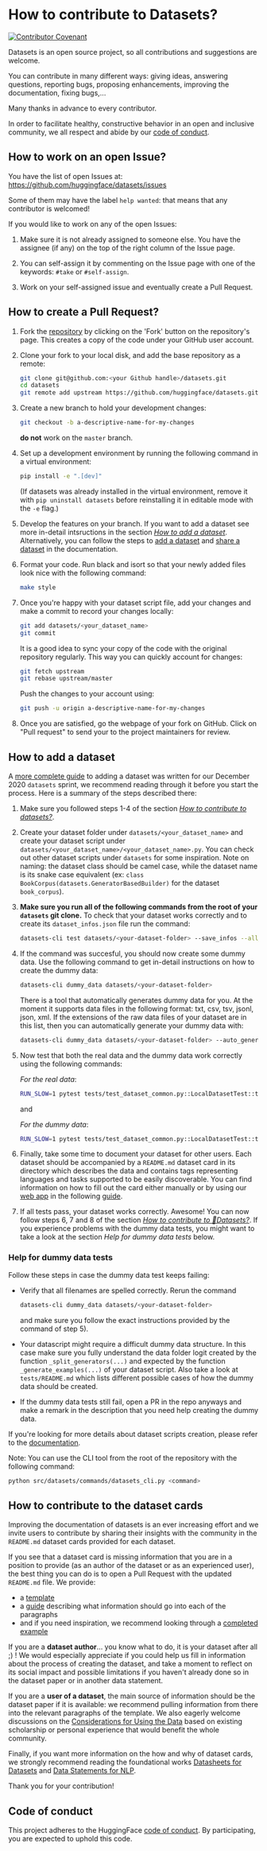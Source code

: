 # How to contribute to Datasets?
[![Contributor Covenant](https://img.shields.io/badge/Contributor%20Covenant-2.0-4baaaa.svg)](CODE_OF_CONDUCT.md)

Datasets is an open source project, so all contributions and suggestions are welcome.

You can contribute in many different ways: giving ideas, answering questions, reporting bugs, proposing enhancements, 
improving the documentation, fixing bugs,...

Many thanks in advance to every contributor.

In order to facilitate healthy, constructive behavior in an open and inclusive community, we all respect and abide by 
our [code of conduct](CODE_OF_CONDUCT.md).

## How to work on an open Issue?
You have the list of open Issues at: https://github.com/huggingface/datasets/issues

Some of them may have the label `help wanted`: that means that any contributor is welcomed!

If you would like to work on any of the open Issues:

1. Make sure it is not already assigned to someone else. You have the assignee (if any) on the top of the right column of the Issue page.

1. You can self-assign it by commenting on the Issue page with one of the keywords: `#take` or `#self-assign`.

1. Work on your self-assigned issue and eventually create a Pull Request.

## How to create a Pull Request?
1. Fork the [repository](https://github.com/huggingface/datasets) by clicking on the 'Fork' button on the repository's page. This creates a copy of the code under your GitHub user account.

2. Clone your fork to your local disk, and add the base repository as a remote:

	```bash
	git clone git@github.com:<your Github handle>/datasets.git
	cd datasets
	git remote add upstream https://github.com/huggingface/datasets.git
	```

3. Create a new branch to hold your development changes:

	```bash
	git checkout -b a-descriptive-name-for-my-changes
	```

	**do not** work on the `master` branch.

4. Set up a development environment by running the following command in a virtual environment:

	```bash
	pip install -e ".[dev]"
	```

   (If datasets was already installed in the virtual environment, remove
   it with `pip uninstall datasets` before reinstalling it in editable
   mode with the `-e` flag.)

5. Develop the features on your branch. If you want to add a dataset see more in-detail intsructions in the section [*How to add a dataset*](#how-to-add-a-dataset). Alternatively, you can follow the steps to [add a dataset](https://huggingface.co/docs/datasets/add_dataset.html) and [share a dataset](https://huggingface.co/docs/datasets/share_dataset.html) in the documentation.

6. Format your code. Run black and isort so that your newly added files look nice with the following command:

	```bash
	make style
	```

7. Once you're happy with your dataset script file, add your changes and make a commit to record your changes locally:

	```bash
	git add datasets/<your_dataset_name>
	git commit
	```

	It is a good idea to sync your copy of the code with the original
	repository regularly. This way you can quickly account for changes:

	```bash
	git fetch upstream
	git rebase upstream/master
    ```

   Push the changes to your account using:

   ```bash
   git push -u origin a-descriptive-name-for-my-changes
   ```

8. Once you are satisfied, go the webpage of your fork on GitHub. Click on "Pull request" to send your to the project maintainers for review.

## How to add a dataset

A [more complete guide](https://github.com/huggingface/datasets/blob/master/ADD_NEW_DATASET.md) to adding a dataset was written for our December 2020 `datasets` sprint, we recommend reading through it before you start the process. Here is a summary of the steps described there:

1. Make sure you followed steps 1-4 of the section [*How to contribute to datasets?*](#how-to-contribute-to-datasets).

2. Create your dataset folder under `datasets/<your_dataset_name>` and create your dataset script under `datasets/<your_dataset_name>/<your_dataset_name>.py`. You can check out other dataset scripts under `datasets` for some inspiration. Note on naming: the dataset class should be camel case, while the dataset name is its snake case equivalent (ex: `class BookCorpus(datasets.GeneratorBasedBuilder)` for the dataset `book_corpus`).

3. **Make sure you run all of the following commands from the root of your `datasets` git clone.** To check that your dataset works correctly and to create its `dataset_infos.json` file run the command:

	```bash
	datasets-cli test datasets/<your-dataset-folder> --save_infos --all_configs
	```

4. If the command was succesful, you should now create some dummy data. Use the following command to get in-detail instructions on how to create the dummy data:

	```bash
	datasets-cli dummy_data datasets/<your-dataset-folder>
	```

	There is a tool that automatically generates dummy data for you. At the moment it supports data files in the following format: txt, csv, tsv, jsonl, json, xml.
	If the extensions of the raw data files of your dataset are in this list, then you can automatically generate your dummy data with:

	```bash
	datasets-cli dummy_data datasets/<your-dataset-folder> --auto_generate
	```

5. Now test that both the real data and the dummy data work correctly using the following commands:

	*For the real data*:
	```bash
	RUN_SLOW=1 pytest tests/test_dataset_common.py::LocalDatasetTest::test_load_real_dataset_<your-dataset-name>
	```
	and

	*For the dummy data*:
	```bash
	RUN_SLOW=1 pytest tests/test_dataset_common.py::LocalDatasetTest::test_load_dataset_all_configs_<your-dataset-name>
	```

6. Finally, take some time to document your dataset for other users. Each dataset should be accompanied by a `README.md` dataset card in its directory which describes the data and contains tags representing languages and tasks supported to be easily discoverable. You can find information on how to fill out the card either manually or by using our [web app](https://huggingface.co/datasets/card-creator/) in the following [guide](https://github.com/huggingface/datasets/blob/master/templates/README_guide.md).

7. If all tests pass, your dataset works correctly. Awesome! You can now follow steps 6, 7 and 8 of the section [*How to contribute to 🤗Datasets?*](#how-to-contribute-to-🤗Datasets). If you experience problems with the dummy data tests, you might want to take a look at the section *Help for dummy data tests* below.


### Help for dummy data tests

Follow these steps in case the dummy data test keeps failing:

- Verify that all filenames are spelled correctly. Rerun the command
	```bash
	datasets-cli dummy_data datasets/<your-dataset-folder>
	```
	and make sure you follow the exact instructions provided by the command of step 5).

- Your datascript might require a difficult dummy data structure. In this case make sure you fully understand the data folder logit created by the function `_split_generators(...)` and expected by the function `_generate_examples(...)` of your dataset script. Also take a look at `tests/README.md` which lists different possible cases of how the dummy data should be created.

- If the dummy data tests still fail, open a PR in the repo anyways and make a remark in the description that you need help creating the dummy data.

If you're looking for more details about dataset scripts creation, please refer to the [documentation](https://huggingface.co/docs/datasets/add_dataset.html).

Note: You can use the CLI tool from the root of the repository with the following command:
```bash
python src/datasets/commands/datasets_cli.py <command>
```

## How to contribute to the dataset cards

Improving the documentation of datasets is an ever increasing effort and we invite users to contribute by sharing their insights with the community in the `README.md` dataset cards provided for each dataset.

If you see that a dataset card is missing information that you are in a position to provide (as an author of the dataset or as an experienced user), the best thing you can do is to open a Pull Request with the updated `README.md` file. We provide:
- a [template](https://github.com/huggingface/datasets/blob/master/templates/README.md)
- a [guide](https://github.com/huggingface/datasets/blob/master/templates/README_guide.md) describing what information should go into each of the paragraphs
- and if you need inspiration, we recommend looking through a [completed example](https://github.com/huggingface/datasets/blob/master/datasets/eli5/README.md)

If you are a **dataset author**... you know what to do, it is your dataset after all ;) ! We would especially appreciate if you could help us fill in information about the process of creating the dataset, and take a moment to reflect on its social impact and possible limitations if you haven't already done so in the dataset paper or in another data statement.

If you are a **user of a dataset**, the main source of information should be the dataset paper if it is available: we recommend pulling information from there into the relevant paragraphs of the template. We also eagerly welcome discussions on the [Considerations for Using the Data](https://github.com/huggingface/datasets/blob/master/templates/README_guide.md#considerations-for-using-the-data) based on existing scholarship or personal experience that would benefit the whole community.

Finally, if you want more information on the how and why of dataset cards, we strongly recommend reading the foundational works [Datasheets for Datasets](https://arxiv.org/abs/1803.09010) and [Data Statements for NLP](https://www.aclweb.org/anthology/Q18-1041/).

Thank you for your contribution!

## Code of conduct

This project adheres to the HuggingFace [code of conduct](CODE_OF_CONDUCT.md). 
By participating, you are expected to uphold this code.

